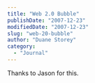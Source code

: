 ```yaml
---
title: "Web 2.0 Bubble"
publishDate: "2007-12-23"
modifiedDate: "2007-12-23"
slug: "web-20-bubble"
author: "Duane Storey"
category:
  - "Journal"
---
```


  
  
Thanks to Jason for this.